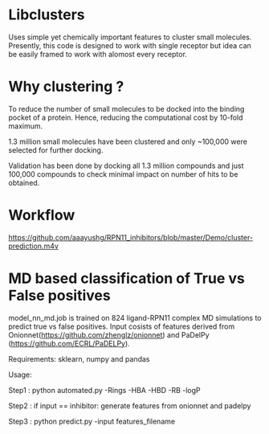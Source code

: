 # Libclusters

Uses simple yet chemically important features to cluster small molecules. Presently, this code is designed to work with single receptor but idea can be easily framed to work with alomost every receptor.

# Why clustering ? 
To reduce the number of small molecules to be docked into the binding pocket of a protein. Hence, reducing the computational cost by 10-fold maximum.

1.3 million small molecules have been clustered and only ~100,000 were selected for further docking.

Validation has been done by docking all 1.3 million compounds and just 100,000 compounds to check minimal impact on number of hits to be obtained.

# Workflow
https://github.com/aaayushg/RPN11_inhibitors/blob/master/Demo/cluster-prediction.m4v

# MD based classification of True vs False positives
model_nn_md.job is trained on 824 ligand-RPN11 complex MD simulations to predict true vs false positives.
Input cosists of features derived from Onionnet(https://github.com/zhenglz/onionnet) and PaDelPy (https://github.com/ECRL/PaDELPy).

Requirements:
sklearn, numpy and pandas

Usage:

Step1 : python automated.py -Rings -HBA -HBD -RB -logP

Step2 : if input == inhibitor: generate features from onionnet and padelpy

Step3 : python predict.py -input features_filename
